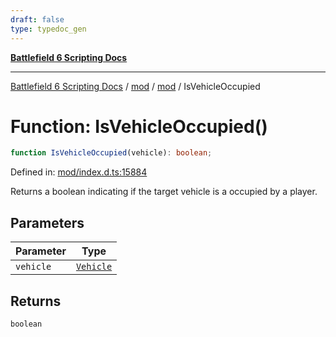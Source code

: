 ```yaml
---
draft: false
type: typedoc_gen
---
```


[**Battlefield 6 Scripting Docs**](../../../_index.md)

***

[Battlefield 6 Scripting Docs](../../../_index.md) / [mod](../../_index.md) / [mod](../_index.md) / IsVehicleOccupied

# Function: IsVehicleOccupied()

```ts
function IsVehicleOccupied(vehicle): boolean;
```

Defined in: [mod/index.d.ts:15884](https://github.com/battlefield-portal-community/portal-docs/blob/ff09b2690670f74de7e97198022e5a97ff1161ff/generators/santiago/mod/index.d.ts#L15884)

Returns a boolean indicating if the target vehicle is a occupied by a player.

## Parameters

| Parameter | Type |
| ------ | ------ |
| `vehicle` | [`Vehicle`](../Vehicle/_index.md) |

## Returns

`boolean`
